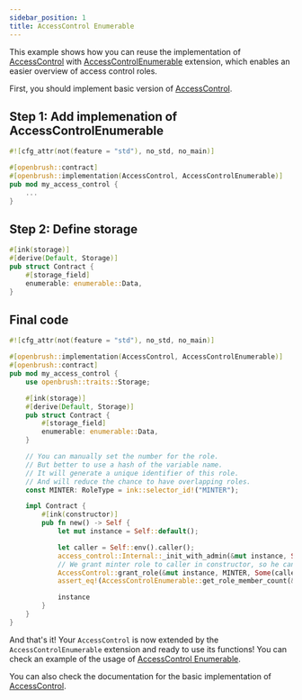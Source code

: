 ```yaml
---
sidebar_position: 1
title: AccessControl Enumerable
---
```


This example shows how you can reuse the implementation of [AccessControl](https://github.com/Brushfam/openbrush-contracts/blob/main/contracts/src/access/access_control/access_control.rs) with [AccessControlEnumerable](https://github.com/Brushfam/openbrush-contracts/blob/main/contracts/src/access/access_control/extensions/enumerable.rs) extension, which enables an easier overview of access control roles.

First, you should implement basic version of [AccessControl](/smart-contracts/access-control).

## Step 1: Add implemenation of AccessControlEnumerable

```rust
#![cfg_attr(not(feature = "std"), no_std, no_main)]

#[openbrush::contract]
#[openbrush::implementation(AccessControl, AccessControlEnumerable)]
pub mod my_access_control {
    ...
}
```

## Step 2: Define storage

```rust
#[ink(storage)]
#[derive(Default, Storage)]
pub struct Contract {
    #[storage_field]
    enumerable: enumerable::Data,
}
```

## Final code

```rust
#![cfg_attr(not(feature = "std"), no_std, no_main)]

#[openbrush::implementation(AccessControl, AccessControlEnumerable)]
#[openbrush::contract]
pub mod my_access_control {
    use openbrush::traits::Storage;

    #[ink(storage)]
    #[derive(Default, Storage)]
    pub struct Contract {
        #[storage_field]
        enumerable: enumerable::Data,
    }

    // You can manually set the number for the role.
    // But better to use a hash of the variable name.
    // It will generate a unique identifier of this role.
    // And will reduce the chance to have overlapping roles.
    const MINTER: RoleType = ink::selector_id!("MINTER");

    impl Contract {
        #[ink(constructor)]
        pub fn new() -> Self {
            let mut instance = Self::default();

            let caller = Self::env().caller();
            access_control::Internal::_init_with_admin(&mut instance, Some(caller));
            // We grant minter role to caller in constructor, so he can mint/burn tokens
            AccessControl::grant_role(&mut instance, MINTER, Some(caller)).expect("Should grant MINTER role");
            assert_eq!(AccessControlEnumerable::get_role_member_count(&instance, MINTER), 1);

            instance
        }
    }
}
```

And that's it! Your `AccessControl` is now extended by the `AccessControlEnumerable` extension and ready to use its functions!
You can check an example of the usage of [AccessControl Enumerable](https://github.com/Brushfam/openbrush-contracts/blob/main/contracts/src/access/access_control/extensions/enumerable.rs).

You can also check the documentation for the basic implementation of [AccessControl](/smart-contracts/access-control).